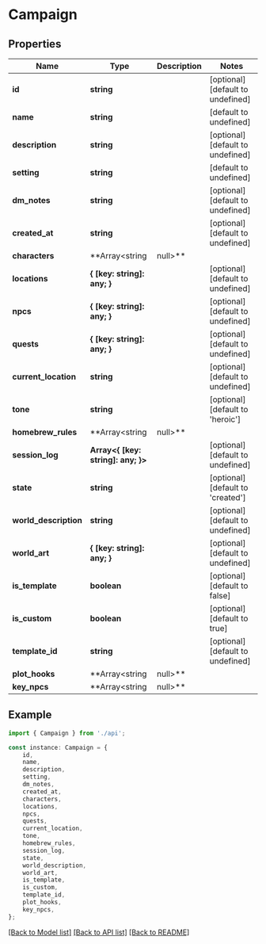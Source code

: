 # Campaign


## Properties

Name | Type | Description | Notes
------------ | ------------- | ------------- | -------------
**id** | **string** |  | [optional] [default to undefined]
**name** | **string** |  | [default to undefined]
**description** | **string** |  | [optional] [default to undefined]
**setting** | **string** |  | [default to undefined]
**dm_notes** | **string** |  | [optional] [default to undefined]
**created_at** | **string** |  | [optional] [default to undefined]
**characters** | **Array&lt;string | null&gt;** |  | [optional] [default to undefined]
**locations** | **{ [key: string]: any; }** |  | [optional] [default to undefined]
**npcs** | **{ [key: string]: any; }** |  | [optional] [default to undefined]
**quests** | **{ [key: string]: any; }** |  | [optional] [default to undefined]
**current_location** | **string** |  | [optional] [default to undefined]
**tone** | **string** |  | [optional] [default to 'heroic']
**homebrew_rules** | **Array&lt;string | null&gt;** |  | [optional] [default to undefined]
**session_log** | **Array&lt;{ [key: string]: any; }&gt;** |  | [optional] [default to undefined]
**state** | **string** |  | [optional] [default to 'created']
**world_description** | **string** |  | [optional] [default to undefined]
**world_art** | **{ [key: string]: any; }** |  | [optional] [default to undefined]
**is_template** | **boolean** |  | [optional] [default to false]
**is_custom** | **boolean** |  | [optional] [default to true]
**template_id** | **string** |  | [optional] [default to undefined]
**plot_hooks** | **Array&lt;string | null&gt;** |  | [optional] [default to undefined]
**key_npcs** | **Array&lt;string | null&gt;** |  | [optional] [default to undefined]

## Example

```typescript
import { Campaign } from './api';

const instance: Campaign = {
    id,
    name,
    description,
    setting,
    dm_notes,
    created_at,
    characters,
    locations,
    npcs,
    quests,
    current_location,
    tone,
    homebrew_rules,
    session_log,
    state,
    world_description,
    world_art,
    is_template,
    is_custom,
    template_id,
    plot_hooks,
    key_npcs,
};
```

[[Back to Model list]](../README.md#documentation-for-models) [[Back to API list]](../README.md#documentation-for-api-endpoints) [[Back to README]](../README.md)
